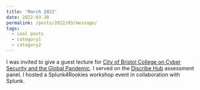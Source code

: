 ```yaml
---
title: 'March 2022'
date: 2022-03-30
permalink: /posts/2022/03/message/
tags:
  - cool posts
  - category1
  - category2
---
```


I was invited to give a guest lecture for [City of Bristol College on Cyber Security and the Global Pandemic](http://www.cems.uwe.ac.uk/~pa-legg/talks/20220202-cob_pandemic_talk.slides.html). I served on the [Discribe Hub](https://www.discribehub.org/) assessment panel. I hosted a Splunk4Rookies workshop event in collaboration with Splunk.
